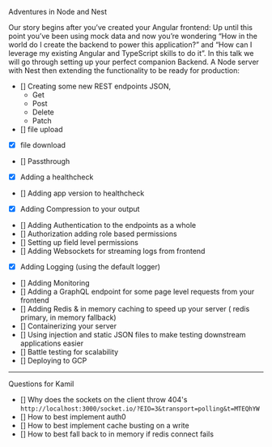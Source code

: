 Adventures in Node and Nest

Our story begins after you’ve created your Angular frontend: Up until this point you’ve been using mock data and now you’re wondering “How in the world do I create the backend to power this application?” and “How can I leverage my existing Angular and TypeScript skills to do it”.  In this talk we will go through setting up your perfect companion Backend. A Node server with Nest then extending the functionality to be ready for production:

- [] Creating some new REST endpoints JSON, 
    * Get
    * Post
    * Delete
    * Patch
- [] file upload 
- [x] file download
- [] Passthrough 
- [x] Adding a healthcheck
- [] Adding app version to healthcheck
- [x] Adding Compression to your output
- [] Adding Authentication to the endpoints as a whole
- [] Authorization adding role based permissions
- [] Setting up field level permissions
- [] Adding Websockets for streaming logs from frontend
- [x] Adding Logging (using the default logger)
- [] Adding Monitoring
- [] Adding a GraphQL endpoint for some page level requests from your frontend
- [] Adding Redis & in memory caching to speed up your server ( redis primary, in memory fallback)
- [] Containerizing your server
- [] Using injection and static JSON files to make testing downstream applications easier
- [] Battle testing for scalability
- [] Deploying to GCP


-----

Questions for Kamil
- [] Why does the sockets on the client throw 404's `http://localhost:3000/socket.io/?EIO=3&transport=polling&t=MTEQhYW `
- [] How to best implement auth0
- [] How to best implement cache busting on a write
- [] How to best fall back to in memory if redis connect fails